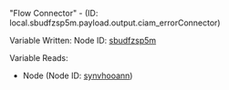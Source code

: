 "Flow Connector" - (ID: local.sbudfzsp5m.payload.output.ciam_errorConnector)

Variable Written:
Node ID: [sbudfzsp5m](../nodes/sbudfzsp5m.md)

Variable Reads:
* Node (Node ID: [synvhooann](../nodes/synvhooann.md))
